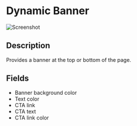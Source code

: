# Dynamic Banner

![Screenshot](https://github.com/optimizely/extension-library/blob/master/Dynamic%20Banner/screenshot.png)

## Description

Provides a banner at the top or bottom of the page.

## Fields

* Banner background color
* Text color
* CTA link
* CTA text
* CTA link color


